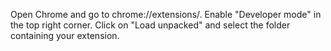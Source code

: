 Open Chrome and go to chrome://extensions/.
Enable "Developer mode" in the top right corner.
Click on "Load unpacked" and select the folder containing your extension.
